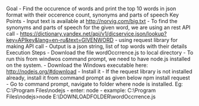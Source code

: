 Goal - Find the occurence of words and print the top 10 words in json format with their occerence count, synonyms and parts of speech
Key Points
    - Input text is available at http://norvig.com/big.txt
    - To find the synonyms and parts of speech for the given word, we are using an rest API call - https://dictionary.yandex.net/api/v1/dicservice.json/lookup?key=APIkey&lang=en-ru&text=GIVENWORD
    - using request library for making API call
    - Output is a json string, list of top words with their details
Execution Steps
	- Download the file wordOccrrence.js to local directory
	- To run this from windwos command prompt, we need to have node.js installed on the system.
		- Download the Windows executable here: http://nodejs.org/#download
		- Install it
	- If the request library is not installed already, install it from command prompt as given below
		npm install request
	- Go to command prompt, navigate to folder where node is installed. Eg: C:\Program Files\nodejs
	- enter: node <full path of file>
		- example: C:\Program Files\nodejs>node E:\DOWNLOADFOLDER\wordOccrrence.js
